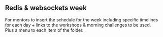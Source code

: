 ## Redis & websockets week

For mentors to insert the schedule for the week including specific timelines for each day + links to the
workshops & morning challenges to be used. Plus a menu to each item of the folder.

